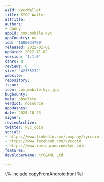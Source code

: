 ```yaml
---
wsId: kyccWallet
title: KYCC Wallet
altTitle: 
authors:
- danny
appId: com.mobile.kyc
appCountry: us
idd: '1606034760'
released: 2022-02-01
updated: 2022-11-02
version: '1.1.0'
stars: 0
reviews: 0
size: '42335232'
website: 
repository: 
issue: 
icon: com.mobile.kyc.jpg
bugbounty: 
meta: obsolete
verdict: nosource
appHashes: 
date: 2024-10-23
signer: 
reviewArchive: 
twitter: kyc_coin
social:
- https://www.linkedin.com/company/kyccoin
- https://www.facebook.com/kyccoin
- https://www.instagram.com/kyc_coin
features: 
developerName: KYC&AML Ltd

---
```


{% include copyFromAndroid.html %}
